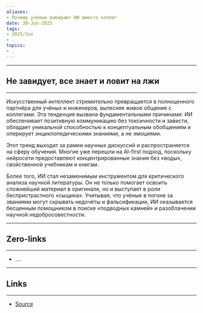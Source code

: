 ```yaml
---
aliases: 
- Почему учёные выбирают ИИ вместо коллег 
date: 30-Jun-2025
tags:
- 2025/Jun
- .
topics:
- .
---
```



-----
##  **Не завидует, все знает и ловит на лжи**
-----
Искусственный интеллект стремительно превращается в полноценного партнёра для учёных и инженеров, вытесняя живое общение с коллегами. Эта тенденция вызвана фундаментальными причинами: ИИ обеспечивает позитивную коммуникацию без токсичности и зависти, обладает уникальной способностью к концептуальным обобщениям и оперирует энциклопедическими знаниями, а не эмоциями.

Этот тренд выходит за рамки научных дискуссий и распространяется на сферу обучения. Многие уже перешли на AI-first подход, поскольку нейросети предоставляют концентрированные знания без «воды», свойственной учебникам и книгам.

Более того, ИИ стал незаменимым инструментом для критического анализа научной литературы. Он не только помогает освоить сложнейший материал в оригинале, но и выступает в роли беспристрастного «сыщика». Учитывая, что учёные в погоне за званиями могут скрывать недочёты и фальсификации, ИИ оказывается бесценным помощником в поиске «подводных камней» и разоблачении научной недобросовестности.

---
## Zero-links
---
- ....

---
## Links
---
- [Source](https://t.me/turboproject/1754)